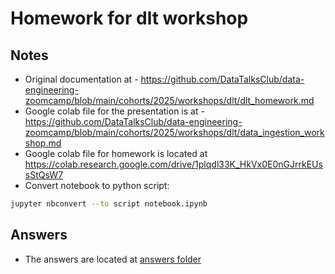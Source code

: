 # Homework for dlt workshop

## Notes
- Original documentation at - https://github.com/DataTalksClub/data-engineering-zoomcamp/blob/main/cohorts/2025/workshops/dlt/dlt_homework.md
- Google colab file for the presentation is at - https://github.com/DataTalksClub/data-engineering-zoomcamp/blob/main/cohorts/2025/workshops/dlt/data_ingestion_workshop.md
- Google colab file for homework is located at https://colab.research.google.com/drive/1plqdl33K_HkVx0E0nGJrrkEUssStQsW7
- Convert notebook to python script:
```bash
jupyter nbconvert --to script notebook.ipynb
```

## Answers
- The answers are located at [answers folder](./answers/)